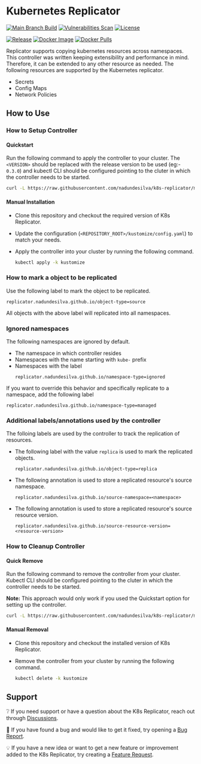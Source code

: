# Kubernetes Replicator

[![Main Branch Build](https://github.com/nadundesilva/k8s-replicator/actions/workflows/branch-build.yaml/badge.svg)](https://github.com/nadundesilva/k8s-replicator/actions/workflows/branch-build.yaml)
[![Vulnerabilities Scan](https://github.com/nadundesilva/k8s-replicator/actions/workflows/vulnerabilities-scan.yaml/badge.svg)](https://github.com/nadundesilva/k8s-replicator/actions/workflows/vulnerabilities-scan.yaml)
[![License](https://img.shields.io/badge/License-Apache_2.0-blue.svg)](https://opensource.org/licenses/Apache-2.0)

[![Release](https://img.shields.io/github/release/nadundesilva/k8s-replicator.svg?style=flat-square)](https://github.com/nadundesilva/k8s-replicator/releases/latest)
[![Docker Image](https://img.shields.io/docker/image-size/nadunrds/k8s-replicator/latest?style=flat-square)](https://hub.docker.com/r/nadunrds/k8s-replicator)
[![Docker Pulls](https://img.shields.io/docker/pulls/nadunrds/k8s-replicator?style=flat-square)](https://hub.docker.com/r/nadunrds/k8s-replicator)

Replicator supports copying kubernetes resources across namespaces. This controller was written keeping extensibility and performance in mind. Therefore, it can be extended to any other resource as needed. The following resources are supported by the Kubernetes replicator.

* Secrets
* Config Maps
* Network Policies

## How to Use

### How to Setup Controller

#### Quickstart

Run the following command to apply the controller to your cluster. The `<VERSION>` should be replaced with the release version
to be used (eg:- `0.3.0`) and kubectl CLI should be configured pointing to the cluter in which the controller needs to be started.

```bash
curl -L https://raw.githubusercontent.com/nadundesilva/k8s-replicator/main/installers/install.sh | bash -s <VERSION>
```

#### Manual Installation

* Clone this repository and checkout the required version of K8s Replicator.
* Update the configuration (`<REPOSITORY_ROOT>/kustomize/config.yaml`) to match your needs.
* Apply the controller into your cluster by running the following command.

  ```bash
  kubectl apply -k kustomize
  ```

### How to mark a object to be replicated

Use the following label to mark the object to be replicated.

```properties
replicator.nadundesilva.github.io/object-type=source
```

All objects with the above label will replicated into all namespaces.

### Ignored namespaces

The following namespaces are ignored by default.

* The namespace in which controller resides
* Namespaces with the name starting with `kube-` prefix
* Namespaces with the label
  ```properties
  replicator.nadundesilva.github.io/namespace-type=ignored
  ```

If you want to override this behavior and specifically replicate to a namespace, add the following label

```properties
replicator.nadundesilva.github.io/namespace-type=managed
```

### Additional labels/annotations used by the controller

The folloing labels are used by the controller to track the replication of resources.

* The following label with the value `replica` is used to mark the replicated objects.
  ```properties
  replicator.nadundesilva.github.io/object-type=replica
  ```
* The following annotation is used to store a replicated resource's source namespace.
  ```properties
  replicator.nadundesilva.github.io/source-namespace=<namespace>
  ```
* The following annotation is used to store a replicated resource's source resource version.
  ```properties
  replicator.nadundesilva.github.io/source-resource-version=<resource-version>
  ```

### How to Cleanup Controller

#### Quick Remove

Run the following command to remove the controller from your cluster. Kubectl CLI should be configured pointing to the cluter in which the controller needs to be started.

**Note:** This approach would only work if you used the Quickstart option for setting up the controller.

```bash
curl -L https://raw.githubusercontent.com/nadundesilva/k8s-replicator/main/installers/uninstall.sh | bash -s
```

#### Manual Removal

* Clone this repository and checkout the installed version of K8s Replicator.
* Remove the controller from your cluster by running the following command.

  ```bash
  kubectl delete -k kustomize
  ```

## Support

:grey_question: If you need support or have a question about the K8s Replicator, reach out through [Discussions](https://github.com/nadundesilva/k8s-replicator/discussions).

:bug: If you have found a bug and would like to get it fixed, try opening a [Bug Report](https://github.com/nadundesilva/k8s-replicator/issues/new?labels=Type%2FBug&template=bug-report.md).

:bulb: If you have a new idea or want to get a new feature or improvement added to the K8s Replicator, try creating a [Feature Request](https://github.com/nadundesilva/k8s-replicator/issues/new?labels=Type%2FFeature&template=feature-request.md).
